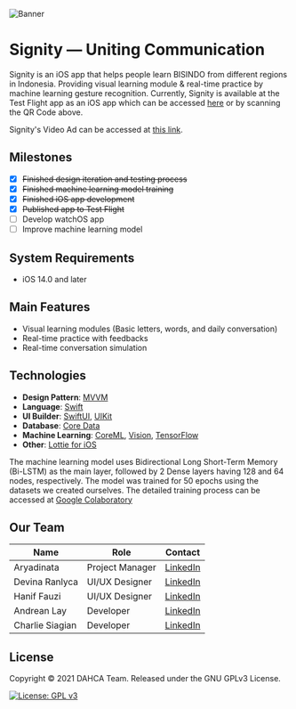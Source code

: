 ![Banner](https://user-images.githubusercontent.com/50937000/137323099-9e1b9df3-abf7-4e32-8c06-be6677a81263.png)

# Signity — Uniting Communication
Signity is an iOS app that helps people learn BISINDO from different regions in Indonesia. Providing visual learning module & real-time practice by machine learning gesture recognition. Currently, Signity is available at the Test Flight app as an iOS app which can be accessed [here](https://testflight.apple.com/join/nKoERm9C) or by scanning the QR Code above.

Signity's Video Ad can be accessed at [this link](https://www.youtube.com/watch?v=Vwn-xaUvPHk).

## Milestones
- [x] <s>Finished design iteration and testing process</s>
- [x] <s>Finished machine learning model training</s>
- [x] <s>Finished iOS app development</s>
- [x] <s>Published app to Test Flight</s>
- [ ] Develop watchOS app
- [ ] Improve machine learning model

## System Requirements
* iOS 14.0 and later

## Main Features
* Visual learning modules (Basic letters, words, and daily conversation)
* Real-time practice with feedbacks
* Real-time conversation simulation

## Technologies
* **Design Pattern**: [MVVM](https://en.wikipedia.org/wiki/Model–view–viewmodel)
* **Language**: [Swift](https://swift.org)
* **UI Builder**: [SwiftUI](https://developer.apple.com/xcode/swiftui/), [UIKit](https://developer.apple.com/documentation/uikit/)
* **Database**: [Core Data](https://developer.apple.com/documentation/coredata)
* **Machine Learning**: [CoreML](https://developer.apple.com/documentation/coreml), [Vision](https://developer.apple.com/documentation/vision), [TensorFlow](http://tensorflow.org)
* **Other**: [Lottie for iOS](https://github.com/airbnb/lottie-ios)

The machine learning model uses Bidirectional Long Short-Term Memory (Bi-LSTM) as the main layer, followed by 2 Dense layers having 128 and 64 nodes, respectively. The model was trained for 50 epochs using the datasets we created ourselves. The detailed training process can be accessed at [Google Colaboratory](https://colab.research.google.com/drive/1EUFq73viET9EQ0Tz5LavVQskTkFIUr__?usp=sharing)

## Our Team
| Name              | Role            | Contact                                                          |
| ------------------|-----------------|------------------------------------------------------------------|
| Aryadinata        | Project Manager | [LinkedIn](https://www.linkedin.com/in/aryadinata/)              |
| Devina Ranlyca    | UI/UX Designer  | [LinkedIn](https://www.linkedin.com/in/devinaranlyca/)           |
| Hanif Fauzi       | UI/UX Designer  | [LinkedIn](https://www.linkedin.com/in/hanif-fauzi/)             |
| Andrean Lay       | Developer       | [LinkedIn](https://www.linkedin.com/in/andrean-lay/)             |
| Charlie Siagian   | Developer       | [LinkedIn](https://www.linkedin.com/in/charlie-siagian-326ba68a/)|

## License
Copyright © 2021 DAHCA Team. Released under the GNU GPLv3 License.

[![License: GPL v3](https://img.shields.io/badge/License-GPLv3-blue.svg)](https://www.gnu.org/licenses/gpl-3.0)
